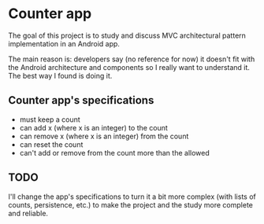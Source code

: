 # Counter app

The goal of this project is to study and discuss MVC architectural pattern implementation in an Android app.

The main reason is: developers say (no reference for now) it doesn't fit with the Android architecture and components so I really want to understand it. The best way I found is doing it.

## Counter app's specifications
+ must keep a count
+ can add x (where x is an integer) to the count
+ can remove x (where x is an integer) from the count
+ can reset the count
+ can't add or remove from the count more than the allowed

## TODO
I'll change the app's specifications to turn it a bit more complex (with lists of counts, persistence, etc.) to make the project and the study more complete and reliable.
